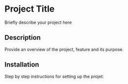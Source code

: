 # Project Title
Briefly describe your project here

## Description
Provide an overview of the project, feature and its purpose.

## Installation
Step by step instructions for setting up the projet:
